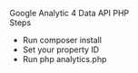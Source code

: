 Google Analytic 4 Data API PHP  
Steps
- Run composer install
- Set your property ID
- Run php analytics.php